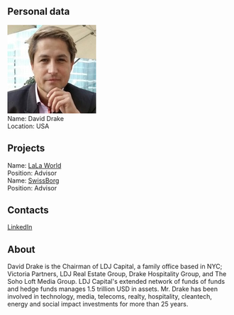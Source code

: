 ## Personal data
![david drake photo](photo/david_drake.jpg)  
Name:   David Drake  
Location: USA  
## Projects 
Name: [LaLa World](../projects/lala_world.md)  
Position: Advisor    
Name: [SwissBorg](../projects/swissborg.md)  
Position: Advisor   
## Contacts
[LinkedIn](https://www.linkedin.com/in/ldjcapital/)    
## About
David Drake is the Chairman of LDJ Capital, a family office based in NYC; Victoria Partners, LDJ Real Estate Group, Drake Hospitality Group, and
The Soho Loft Media Group. LDJ Capital's extended network of funds of funds and hedge funds manages 1.5 trillion USD in assets. Mr. Drake has
been involved in technology, media, telecoms, realty, hospitality, cleantech, energy and social impact investments for more than 25 years.
